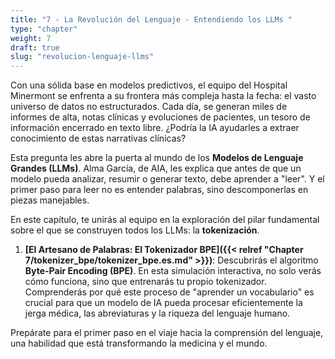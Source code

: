 ```yaml
---
title: "7 - La Revolución del Lenguaje - Entendiendo los LLMs "
type: "chapter"
weight: 7
draft: true
slug: "revolucion-lenguaje-llms"
---
```


Con una sólida base en modelos predictivos, el equipo del Hospital Minermont se enfrenta a su frontera más compleja hasta la fecha: el vasto universo de datos no estructurados. Cada día, se generan miles de informes de alta, notas clínicas y evoluciones de pacientes, un tesoro de información encerrado en texto libre. ¿Podría la IA ayudarles a extraer conocimiento de estas narrativas clínicas?

Esta pregunta les abre la puerta al mundo de los **Modelos de Lenguaje Grandes (LLMs)**. Alma García, de AIA, les explica que antes de que un modelo pueda analizar, resumir o generar texto, debe aprender a "leer". Y el primer paso para leer no es entender palabras, sino descomponerlas en piezas manejables.

En este capítulo, te unirás al equipo en la exploración del pilar fundamental sobre el que se construyen todos los LLMs: la **tokenización**.

1.  **[El Artesano de Palabras: El Tokenizador BPE]({{< relref "Chapter 7/tokenizer_bpe/tokenizer_bpe.es.md" >}})**: Descubrirás el algoritmo **Byte-Pair Encoding (BPE)**. En esta simulación interactiva, no solo verás cómo funciona, sino que entrenarás tu propio tokenizador. Comprenderás por qué este proceso de "aprender un vocabulario" es crucial para que un modelo de IA pueda procesar eficientemente la jerga médica, las abreviaturas y la riqueza del lenguaje humano.

Prepárate para el primer paso en el viaje hacia la comprensión del lenguaje, una habilidad que está transformando la medicina y el mundo.